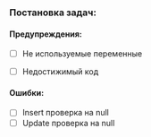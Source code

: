### Постановка задач:
#### Предупреждения:
- [ ] Не используемые переменные
- [ ] Недостижимый код



#### Ошибки:
- [ ] Insert проверка на null
- [ ] Update проверка на null
